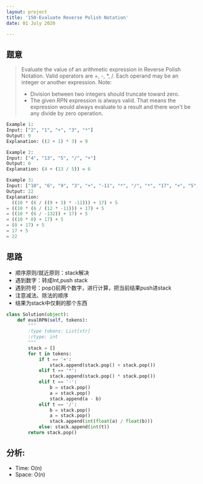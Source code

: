 ```yaml
---
layout: project
title: '150-Evaluate Reverse Polish Notation'
date: 01 July 2020

---
```

## 题意
> Evaluate the value of an arithmetic expression in Reverse Polish Notation.
> Valid operators are +, -, *, /. Each operand may be an integer or another expression.
> Note:
> - Division between two integers should truncate toward zero.
> - The given RPN expression is always valid. That means the expression would always evaluate to a result and there won't be any divide by zero operation.

~~~python
Example 1:
Input: ["2", "1", "+", "3", "*"]
Output: 9
Explanation: ((2 + 1) * 3) = 9

Example 2:
Input: ["4", "13", "5", "/", "+"]
Output: 6
Explanation: (4 + (13 / 5)) = 6

Example 3:
Input: ["10", "6", "9", "3", "+", "-11", "*", "/", "*", "17", "+", "5", "+"]
Output: 22
Explanation: 
  ((10 * (6 / ((9 + 3) * -11))) + 17) + 5
= ((10 * (6 / (12 * -11))) + 17) + 5
= ((10 * (6 / -132)) + 17) + 5
= ((10 * 0) + 17) + 5
= (0 + 17) + 5
= 17 + 5
= 22
~~~

## 思路
- 顺序原则/就近原则：stack解决
- 遇到数字：转成Int,push stack
- 遇到符号：pop()前两个数字，进行计算，把当前结果push进stack
- 注意减法、除法的顺序
- 结果为stack中仅剩的那个东西

~~~python
class Solution(object):
    def evalRPN(self, tokens):
        """
        :type tokens: List[str]
        :rtype: int
        """
        stack = []
        for t in tokens:
            if t == '+':
                stack.append(stack.pop() + stack.pop())
            elif t == '*': 
                stack.append(stack.pop() * stack.pop())
            elif t == '-':
                b = stack.pop()
                a = stack.pop()
                stack.append(a - b)
            elif t == '/':
                b = stack.pop()
                a = stack.pop()
                stack.append(int(float(a) / float(b)))
            else: stack.append(int(t))
        return stack.pop()
~~~

## 分析:
- Time: O(n) 
- Space: O(n) 
